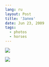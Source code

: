 ```yaml
---
lang: ru
layout: Post
title: 'Запев'
date: Jun 23, 2009
tags:
  - photos
  - horses
---
```


![](http://wow.sapegin.me/3Y3u1J180B31/2009-02-22-5D-2547-Artem-Sapegin.jpg)

<!--more-->

![](http://wow.sapegin.me/35213x2C1a0t/2009-02-22-5D-2558-Artem-Sapegin.jpg)
